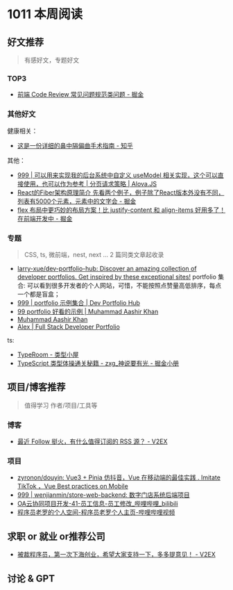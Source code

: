 
# 1011 本周阅读

 
## 好文推荐
> 有感好文，专题好文


### TOP3

- [前端 Code Review 常见问题规范类问题 - 掘金](https://juejin.cn/post/7416134034416599078#heading-24)


### 其他好文

健康相关：

- [这是一份详细的鼻中隔偏曲手术指南 - 知乎](https://zhuanlan.zhihu.com/p/662803931)

其他：

- [999 | 可以用来实现我的后台系统中自定义 useModel 相关实现，这个可以直接使用，也可以作为参考 | 分页请求策略 | Alova.JS](https://alova.js.org/zh-CN/tutorial/client/strategy/use-pagination)
- [React的Fiber架构原理简介 先看两个例子，例子除了React版本外没有不同，列表有5000个元素，元素中的文字会 - 掘金](https://juejin.cn/post/7360737180391768099)
- [flex 布局中更巧妙的布局方案！比 justify-content 和 align-items 好用多了！在前端开发中 - 掘金](https://juejin.cn/post/7413222778855964706#heading-11)




### 专题
> CSS, ts, 微前端，nest, next ... 2 篇同类文章起收录


- [larry-xue/dev-portfolio-hub: Discover an amazing collection of developer portfolios. Get inspired by these exceptional sites!](https://github.com/larry-xue/dev-portfolio-hub) portfolio 集合: 可以看到很多开发者的个人网站，可惜，不能按照点赞量高低排序，每点一个都是盲盒； 
- [999 | portfolio 示例集合 | Dev Portfolio Hub](https://dev-portfolio-hub.larryxue.dev/list)
- [99 portfolio 好看的示例 | Muhammad Aashir Khan](https://portfolio-n4sn.vercel.app/#about)
- [Muhammad Aashir Khan](https://portfolio-n4sn.vercel.app/)
- [Alex | Full Stack Developer Portfolio](https://portfilio-alex.vercel.app/)


ts: 

- [TypeRoom - 类型小屋](https://typeroom.cn/problems/all)
- [TypeScript 类型体操通关秘籍 - zxg_神说要有光 - 掘金小册](https://juejin.cn/book/7047524421182947366/section/7182028978251628600)



## 项目/博客推荐
> 值得学习 作者/项目/工具等

### 博客

- [最近 Follow 挺火，有什么值得订阅的 RSS 源？ - V2EX](https://www.v2ex.com/t/1078500#reply75)


### 项目
- [zyronon/douyin: Vue3 + Pinia 仿抖音，Vue 在移动端的最佳实践 . Imitate TikTok ，Vue Best practices on Mobile](https://github.com/zyronon/douyin)
- [999 | wenjianmin/store-web-backend: 数字门店系统后端项目](https://github.com/wenjianmin/store-web-backend?a=1)
- [OA云协同项目开发-41-员工信息-员工修改_哔哩哔哩_bilibili](https://www.bilibili.com/video/BV1JE42137zg?p=41&vd_source=97ca2403e645c8e1787c35d7a06f7d45)
- [程序员老罗的个人空间-程序员老罗个人主页-哔哩哔哩视频](https://space.bilibili.com/499388891)


## 求职 or 就业 or推荐公司
- [被裁程序员，第一次下海创业，希望大家支持一下，多多提意见！ - V2EX](https://www.v2ex.com/t/1078899#reply16)


## 讨论 & GPT